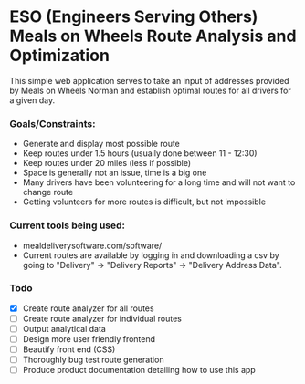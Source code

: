 # ESO (Engineers Serving Others) Meals on Wheels Route Analysis and Optimization

This simple web application serves to take an input of addresses provided by Meals on Wheels Norman and establish optimal routes for all drivers for a given day.

### Goals/Constraints:
- Generate and display most possible route
- Keep routes under 1.5 hours (usually done between 11 - 12:30)
- Keep routes under 20 miles (less if possible)
- Space is generally not an issue, time is a big one
- Many drivers have been volunteering for a long time and will not want to change route
- Getting volunteers for more routes is difficult, but not impossible

### Current tools being used:
- mealdeliverysoftware.com/software/
- Current routes are available by logging in and downloading a csv by going to "Delivery" -> "Delivery Reports" -> "Delivery Address Data".

### Todo
- [x] Create route analyzer for all routes
- [ ] Create route analyzer for individual routes
- [ ] Output analytical data
- [ ] Design more user friendly frontend
- [ ] Beautify front end (CSS)
- [ ] Thoroughly bug test route generation
- [ ] Produce product documentation detailing how to use this app
